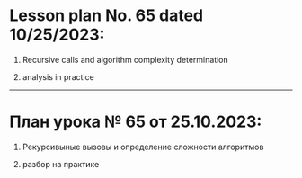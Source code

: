 # Lesson plan No. 65 dated 10/25/2023:

1. Recursive calls and algorithm complexity determination

2. analysis in practice

_________________________________________________

# План урока № 65 от 25.10.2023:

1. Рекурсивыные вызовы и определение сложности алгоритмов

2. разбор на практике 

